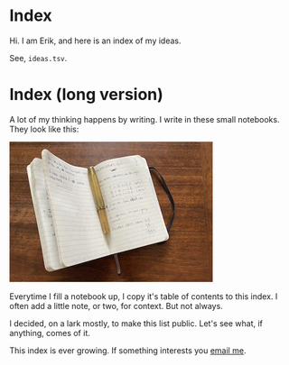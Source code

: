 # Index 
Hi. I am Erik, and here is an index of my ideas. 

See, `ideas.tsv`.


# Index (long version)
A lot of my thinking happens by writing. I write in these small notebooks. They look like this:

![](notebook.jpg)

Everytime I fill a notebook up, I copy it's table of contents to this index. I often add a little note, or two, for context. But not always. 

I decided, on a lark mostly, to make this list public. Let's see what, if anything, comes of it.

This index is ever growing. If something interests you [email me](mailto:erik.exists@gmail.com). 
